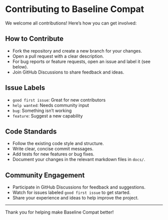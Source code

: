 # Contributing to Baseline Compat

We welcome all contributions! Here’s how you can get involved:

## How to Contribute
- Fork the repository and create a new branch for your changes.
- Open a pull request with a clear description.
- For bug reports or feature requests, open an issue and label it (see below).
- Join GitHub Discussions to share feedback and ideas.

## Issue Labels
- `good first issue`: Great for new contributors
- `help wanted`: Needs community input
- `bug`: Something isn’t working
- `feature`: Suggest a new capability

## Code Standards
- Follow the existing code style and structure.
- Write clear, concise commit messages.
- Add tests for new features or bug fixes.
- Document your changes in the relevant markdown files in `docs/`.

## Community Engagement
- Participate in GitHub Discussions for feedback and suggestions.
- Watch for issues labeled `good first issue` to get started.
- Share your experience and ideas to help improve the project.

---
Thank you for helping make Baseline Compat better!
